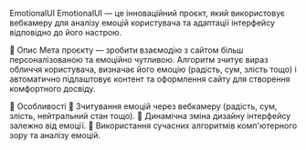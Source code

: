 ﻿EmotionalUI
EmotionalUI — це інноваційний проєкт, який використовує вебкамеру для аналізу емоцій користувача та адаптації інтерфейсу відповідно до його настрою.

📖 Опис
Мета проєкту — зробити взаємодію з сайтом більш персоналізованою та емоційно чутливою.
Алгоритм зчитує вираз обличчя користувача, визначає його емоцію (радість, сум, злість тощо) і автоматично підлаштовує контент та оформлення сайту для створення комфортного досвіду.

🚀 Особливості
🎥 Зчитування емоцій через вебкамеру (радість, сум, злість, нейтральний стан тощо).
🎨 Динамічна зміна дизайну інтерфейсу залежно від емоції.
🧠 Використання сучасних алгоритмів комп'ютерного зору та аналізу емоцій.